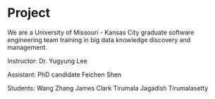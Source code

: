 Project
=======
We are a University of Missouri - Kansas City graduate software engineering team training in big data knowledge discovery and management. 

Instructor: Dr. Yugyung Lee

Assistant: PhD candidate Feichen Shen 

Students: 
Wang Zhang 
James Clark 
Tirumala 
Jagadish Tirumalasetty
